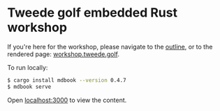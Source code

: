 # Tweede golf embedded Rust workshop

If you're here for the workshop, please navigate to the [outline](./lectures/mdbook/src/SUMMARY.md), or to the rendered page: [workshop.tweede.golf](https://workshop.tweede.golf).


To run locally:
```bash
$ cargo install mdbook --version 0.4.7
$ mdbook serve
```

Open [localhost:3000](http://localhost:3000) to view the content.